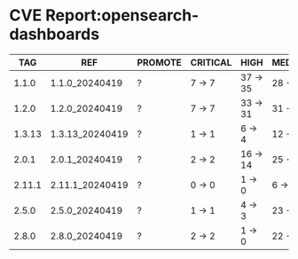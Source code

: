 # CVE Report:opensearch-dashboards
|  TAG   |       REF       | PROMOTE | CRITICAL |   HIGH   |  MEDIUM  |  LOW   | UNKNOWN |
|--------|-----------------|---------|----------|----------|----------|--------|---------|
| 1.1.0  | 1.1.0_20240419  | ?       | 7 -> 7   | 37 -> 35 | 28 -> 22 | 6 -> 5 | 0 -> 0  |
| 1.2.0  | 1.2.0_20240419  | ?       | 7 -> 7   | 33 -> 31 | 31 -> 25 | 6 -> 5 | 0 -> 0  |
| 1.3.13 | 1.3.13_20240419 | ?       | 1 -> 1   | 6 -> 4   | 12 -> 6  | 4 -> 3 | 0 -> 0  |
| 2.0.1  | 2.0.1_20240419  | ?       | 2 -> 2   | 16 -> 14 | 25 -> 19 | 3 -> 2 | 0 -> 0  |
| 2.11.1 | 2.11.1_20240419 | ?       | 0 -> 0   | 1 -> 0   | 6 -> 4   | 0 -> 0 | 0 -> 0  |
| 2.5.0  | 2.5.0_20240419  | ?       | 1 -> 1   | 4 -> 3   | 23 -> 21 | 0 -> 0 | 0 -> 0  |
| 2.8.0  | 2.8.0_20240419  | ?       | 2 -> 2   | 1 -> 0   | 22 -> 20 | 1 -> 1 | 0 -> 0  |
